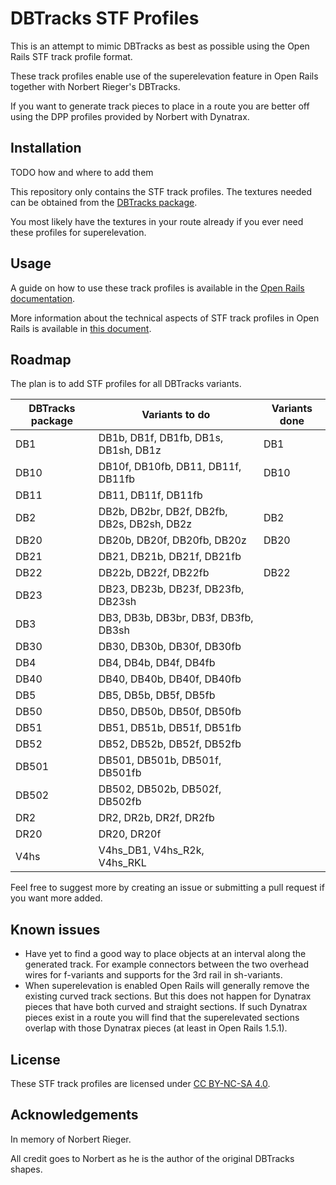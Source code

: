
# DBTracks STF Profiles

This is an attempt to mimic DBTracks as best as possible using the Open Rails STF track profile format.

These track profiles enable use of the superelevation feature in Open Rails together with Norbert Rieger's DBTracks.

If you want to generate track pieces to place in a route you are better off using the DPP profiles provided by Norbert with Dynatrax.

## Installation

TODO how and where to add them

This repository only contains the STF track profiles. The textures needed can be obtained from the [DBTracks package](https://the-train.de/downloads/entry/11252-dbtracks/).

You most likely have the textures in your route already if you ever need these profiles for superelevation.

## Usage

A guide on how to use these track profiles is available in the [Open Rails documentation](https://open-rails.readthedocs.io/en/latest/options.html#superelevation). 

More information about the technical aspects of STF track profiles in Open Rails is available in [this document](https://static.openrails.org/files/OpenRails-Testing-How%20to%20Provide%20Track%20Profiles%20for%20Open%20Rails%20Dynamic%20Track.pdf).


## Roadmap

The plan is to add STF profiles for all DBTracks variants.

| DBTracks package  | Variants to do                                   | Variants done |
|-------------------|--------------------------------------------------|---------------|
| DB1               | DB1b, DB1f, DB1fb, DB1s, DB1sh, DB1z             | DB1           |
| DB10              | DB10f, DB10fb, DB11, DB11f, DB11fb               | DB10          |
| DB11              | DB11, DB11f, DB11fb                              |               |
| DB2               | DB2b, DB2br, DB2f, DB2fb, DB2s, DB2sh, DB2z      | DB2           |
| DB20              | DB20b, DB20f, DB20fb, DB20z                      | DB20          |
| DB21              | DB21, DB21b, DB21f, DB21fb                       |               |
| DB22              | DB22b, DB22f, DB22fb                             | DB22          |
| DB23              | DB23, DB23b, DB23f, DB23fb, DB23sh               |               |
| DB3               | DB3, DB3b, DB3br, DB3f, DB3fb, DB3sh             |               |
| DB30              | DB30, DB30b, DB30f, DB30fb                       |               |
| DB4               | DB4, DB4b, DB4f, DB4fb                           |               |
| DB40              | DB40, DB40b, DB40f, DB40fb                       |               |
| DB5               | DB5, DB5b, DB5f, DB5fb                           |               |
| DB50              | DB50, DB50b, DB50f, DB50fb                       |               |
| DB51              | DB51, DB51b, DB51f, DB51fb                       |               |
| DB52              | DB52, DB52b, DB52f, DB52fb                       |               |
| DB501             | DB501, DB501b, DB501f, DB501fb                   |               |
| DB502             | DB502, DB502b, DB502f, DB502fb                   |               |
| DR2               | DR2, DR2b, DR2f, DR2fb                           |               |
| DR20              | DR20, DR20f                                      |               |
| V4hs              | V4hs_DB1, V4hs_R2k, V4hs_RKL                     |               |

Feel free to suggest more by creating an issue or submitting a pull request if you want more added.

## Known issues

- Have yet to find a good way to place objects at an interval along the generated track. For example connectors between the two overhead wires for f-variants and supports for the 3rd rail in sh-variants.
- When superelevation is enabled Open Rails will generally remove the existing curved track sections. But this does not happen for Dynatrax pieces that have both curved and straight sections. If such Dynatrax pieces exist in a route you will find that the superelevated sections overlap with those Dynatrax pieces (at least in Open Rails 1.5.1).


## License

These STF track profiles are licensed under [CC BY-NC-SA 4.0](https://creativecommons.org/licenses/by-nc-sa/4.0/).

## Acknowledgements
In memory of Norbert Rieger.

All credit goes to Norbert as he is the author of the original DBTracks shapes.
